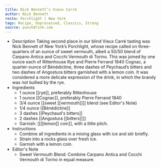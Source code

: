 ```yaml
---
title: Nick Bennett’s Vieux Carré
author: Nick Bennett
resto: Porchlight | New York
tags: Recipe, Unprocessed, Classics, Strong
source: punchdrink.com
---
```


- Description
  Taking second place in our blind Vieux Carré tasting was Nick Bennett of New York’s Porchlight, whose recipe called on three-quarters of an ounce of sweet vermouth, albeit a 50/50 blend of Carpano Antica and Cocchi Vermouth di Torino. This was joined by one ounce each of Rittenhouse Rye and Pierre Ferrand 1840 Cognac, a quarter-ounce of Bénédictine, three dashes of Peychaud’s bitters and two dashes of Angostura bitters garnished with a lemon coin. It was considered a more delicate expression of the drink, in which the brandy was not bullied by the rye.
- Ingredients
	- 1 ounce [[rye]], preferably Rittenhouse
	- 1 ounce [[Cognac]], preferably Pierre Ferrand 1840
	- 3/4 ounce [[sweet [[vermouth]]]] blend (see Editor's Note)
	- 1/4 ounce [[Bénédictine]]
	- 3 dashes [[Peychaud's bitters]]
	- 2 dashes [[Angostura [[bitters]]]]
	- Garnish: [[[[lemon]] coin]], with a little pitch.
- Instructions
	- Combine all ingredients in a mixing glass with ice and stir briefly.
	- Strain into a rocks glass over fresh ice.
	- Garnish with a lemon coin.
- Editor's Note
	- Sweet Vermouth Blend: 
	  Combine Carpano Antica and Cocchi Vermouth di Torino in equal measure.